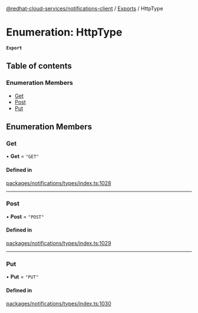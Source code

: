 [@redhat-cloud-services/notifications-client](../README.md) / [Exports](../modules.md) / HttpType

# Enumeration: HttpType

**`Export`**

## Table of contents

### Enumeration Members

- [Get](HttpType.md#get)
- [Post](HttpType.md#post)
- [Put](HttpType.md#put)

## Enumeration Members

### Get

• **Get** = ``"GET"``

#### Defined in

[packages/notifications/types/index.ts:1028](https://github.com/RedHatInsights/javascript-clients/blob/master/packages/notifications/types/index.ts#L1028)

___

### Post

• **Post** = ``"POST"``

#### Defined in

[packages/notifications/types/index.ts:1029](https://github.com/RedHatInsights/javascript-clients/blob/master/packages/notifications/types/index.ts#L1029)

___

### Put

• **Put** = ``"PUT"``

#### Defined in

[packages/notifications/types/index.ts:1030](https://github.com/RedHatInsights/javascript-clients/blob/master/packages/notifications/types/index.ts#L1030)
